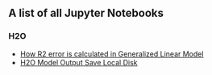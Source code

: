 ## A list of all Jupyter Notebooks ##

### H2O ###

 - [How R2 error is calculated in Generalized Linear Model](https://github.com/Avkash/mldl/blob/master/notebook/h2o/CALCULATING_GLM_MODEL_METRICS.ipynb)
 - [H2O Model Output Save Local Disk](https://github.com/Avkash/mldl/blob/master/notebook/h2o/H2O_Model_Output_Save_Local_Disk.ipynb)
